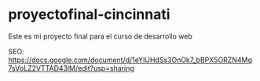 # proyectofinal-cincinnati
Este es mi proyecto final para el curso de desarrollo web


SEO: https://docs.google.com/document/d/1eYIUHdSs3OnOk7_bBPX5ORZN4Mq7sVoLZ2VTTAD43lM/edit?usp=sharing
